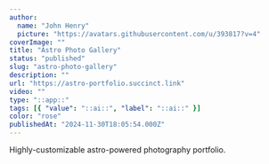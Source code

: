 ```yaml
---
author:
  name: "John Henry"
  picture: "https://avatars.githubusercontent.com/u/393817?v=4"
coverImage: ""
title: "Astro Photo Gallery"
status: "published"
slug: "astro-photo-gallery"
description: ""
url: "https://astro-portfolio.succinct.link"
video: ""
type: "::app::"
tags: [{ "value": "::ai::", "label": "::ai::" }]
color: "rose"
publishedAt: "2024-11-30T18:05:54.000Z"
---
```


Highly-customizable astro-powered photography portfolio.
